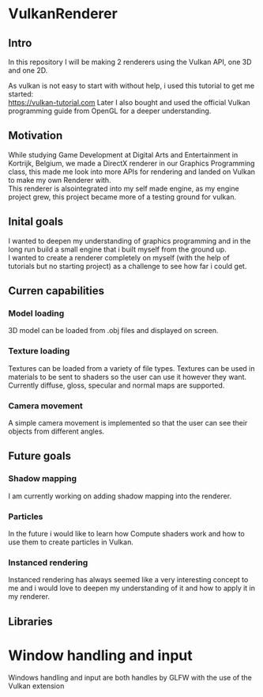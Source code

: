# VulkanRenderer

## Intro
In this repository I will be making 2 renderers using the Vulkan API, one 3D and one 2D.  

As vulkan is not easy to start with without help, i used this tutorial to get me started:  
https://vulkan-tutorial.com
Later I also bought and used the official Vulkan programming guide from OpenGL for a deeper understanding.

## Motivation
While studying Game Development at Digital Arts and Entertainment in Kortrijk, Belgium, we made a DirectX renderer in our Graphics Programming class, this made me look into more APIs for rendering and landed on Vulkan to make my own Renderer with.  
This renderer is alsointegrated into my self made engine, as my engine project grew, this project became more of a testing ground for vulkan.  

## Inital goals
I wanted to deepen my understanding of graphics programming and in the long run build a small engine that i built myself from the ground up.  
I wanted to create a renderer completely on myself (with the help of tutorials but no starting project) as a challenge to see how far i could get.  

## Curren capabilities
### Model loading
3D model can be loaded from .obj files and displayed on screen.  

### Texture loading
Textures can be loaded from a variety of file types. Textures can be used in materials to be sent to shaders so the user can use it however they want. Currently diffuse, gloss, specular and normal maps are supported.  

### Camera movement
A simple camera movement is implemented so that the user can see their objects from different angles.  

## Future goals
### Shadow mapping
I am currently working on adding shadow mapping into the renderer.

### Particles  
In the future i would like to learn how Compute shaders work and how to use them to create particles in Vulkan.  

### Instanced rendering
Instanced rendering has always seemed like a very interesting concept to me and i would love to deepen my understanding of it and how to apply it in my renderer.  


## Libraries 
# Window handling and input
Windows handling and input are both handles by GLFW with the use of the Vulkan extension 